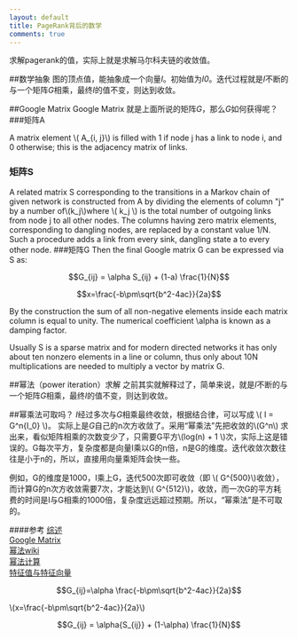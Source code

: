 ```yaml
---
layout: default
title: PageRank背后的数学
comments: true
---
```


求解pagerank的值，实际上就是求解马尔科夫链的收敛值。

##数学抽象
图的顶点值，能抽象成一个向量*I*。初始值为*I0*。迭代过程就是*I*不断的与一个矩阵*G*相乘，最终*I*的值不变，则达到收敛。

##Google Matrix
Google Matrix 就是上面所说的矩阵*G*，那么*G*如何获得呢？
###矩阵A

A matrix element \\( A_{i, j}\\) is filled with 1 if node j has a link to node i, and 0 otherwise; this is the adjacency matrix of links.
### 矩阵S
A related matrix S corresponding to the transitions in a Markov chain of given network is constructed from A by dividing the elements of column "j" by a number of\\(k_j\\)where \\( k_j \\) is the total number of outgoing links from node j to all other nodes. The columns having zero matrix elements, corresponding to dangling nodes, are replaced by a constant value 1/N. Such a procedure adds a link from every sink, dangling state  a  to every other node.
###矩阵G
Then the final Google matrix G can be expressed via S as:

$$G_{ij} = \alpha S_{ij} + (1-a) \frac{1}{N}$$

$$x=\frac{-b\pm\sqrt{b^2-4ac}}{2a}$$

By the construction the sum of all non-negative elements inside each matrix column is equal to unity. The numerical coefficient \alpha  is known as a damping factor.

Usually S is a sparse matrix and for modern directed networks it has only about ten nonzero elements in a line or column, thus only about 10N multiplications are needed to multiply a vector by matrix G.

##幂法（power iteration）求解
之前其实就解释过了，简单来说，就是*I*不断的与一个矩阵*G*相乘，最终*I*的值不变，则达到收敛。

##幂乘法可取吗？
*I*经过多次与*G*相乘最终收敛，根据结合律，可以写成 \\( I = G^n{I_0} \\)。
实际上是*G*自己的n次方收敛了。采用“幂乘法”先把收敛的\\(G^n\\) 求出来，看似矩阵相乘的次数变少了，只需要G平方\\(log(n) + 1 \\)次，实际上这是错误的。G每次平方，复杂度都是向量I乘以G的n倍，n是G的维度。迭代收敛次数往往是小于n的，所以，直接用向量乘矩阵会快一些。

例如，G的维度是1000，I乘上G，迭代500次即可收敛（即 \\( G^{500}\\)收敛），而计算G的n次方收敛需要7次，才能达到\\( G^{512}\\)，收敛，而一次G的平方耗费的时间是I与G相乘的1000倍，复杂度远远超过预期。所以，“幂乘法”是不可取的。


####参考
[综述](http://www.ams.org/samplings/feature-column/fcarc-pagerank)<br>
[Google Matrix](https://en.wikipedia.org/wiki/Google_matrix)<br>
[幂法wiki](https://en.wikipedia.org/wiki/Power_iteration)<br>
[幂法计算](http://learn.tsinghua.edu.cn:8080/2003990088/naa/ch5.pdf)<br>
[特征值与特征向量](http://course.tjau.edu.cn/xianxingdaishu/jiao/5.htm)<br>



$$G_{ij}=\alpha \frac{-b\pm\sqrt{b^2-4ac}}{2a}$$

\\(x=\frac{-b\pm\sqrt{b^2-4ac}}{2a}\\)

$$G_{ij} = \alpha{S_{ij}} + (1-\alpha) \frac{1}{N}$$
